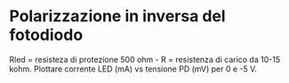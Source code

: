 # Polarizzazione in inversa del fotodiodo
Rled = resisteza di protezione 500 ohm - R = resistenza di carico da 10-15 kohm.
Plottare corrente LED (mA) vs tensione PD (mV) per 0 e -5 V.